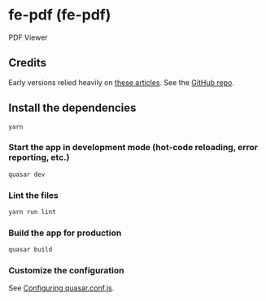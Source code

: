 # fe-pdf (fe-pdf)

PDF Viewer

## Credits

Early versions relied heavily on
[these articles](https://rossta.net/blog/series/pdf-viewer.html).
See the [GitHub repo](https://github.com/rossta/vue-pdfjs-demo).

## Install the dependencies
```bash
yarn
```

### Start the app in development mode (hot-code reloading, error reporting, etc.)
```bash
quasar dev
```

### Lint the files
```bash
yarn run lint
```

### Build the app for production
```bash
quasar build
```

### Customize the configuration
See [Configuring quasar.conf.js](https://v2.quasar.dev/quasar-cli/quasar-conf-js).
